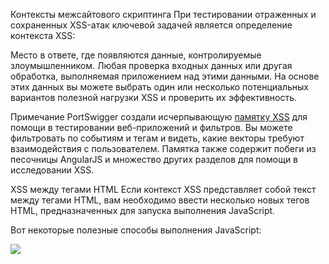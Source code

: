 Контексты межсайтового скриптинга
При тестировании отраженных и сохраненных XSS-атак ключевой задачей является определение контекста XSS:

Место в ответе, где появляются данные, контролируемые злоумышленником.
Любая проверка входных данных или другая обработка, выполняемая приложением над этими данными.
На основе этих данных вы можете выбрать один или несколько потенциальных вариантов полезной нагрузки XSS и проверить их эффективность.

Примечание
PortSwigger создали исчерпывающую [памятку XSS](https://portswigger.net/web-security/cross-site-scripting/cheat-sheet) для помощи в тестировании веб-приложений и фильтров. Вы можете фильтровать по событиям и тегам и видеть, какие векторы требуют взаимодействия с пользователем. Памятка также содержит побеги из песочницы AngularJS и множество других разделов для помощи в исследовании XSS.

XSS между тегами HTML
Если контекст XSS представляет собой текст между тегами HTML, вам необходимо ввести несколько новых тегов HTML, предназначенных для запуска выполнения JavaScript.

Вот некоторые полезные способы выполнения JavaScript:

<script>alert(document.domain)</script>
<img src=1 onerror=alert(1)>
